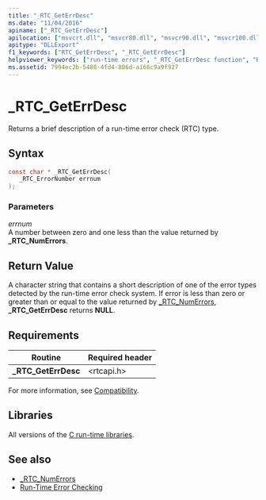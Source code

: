 ```yaml
---
title: "_RTC_GetErrDesc"
ms.date: "11/04/2016"
apiname: ["_RTC_GetErrDesc"]
apilocation: ["msvcrt.dll", "msvcr80.dll", "msvcr90.dll", "msvcr100.dll", "msvcr100_clr0400.dll", "msvcr110.dll", "msvcr110_clr0400.dll", "msvcr120.dll", "msvcr120_clr0400.dll", "ucrtbase.dll"]
apitype: "DLLExport"
f1_keywords: ["RTC_GetErrDesc", "_RTC_GetErrDesc"]
helpviewer_keywords: ["run-time errors", "_RTC_GetErrDesc function", "RTC_GetErrDesc function"]
ms.assetid: 7994ec2b-5488-4fd4-806d-a166c9a9f927
---
```

# _RTC_GetErrDesc

Returns a brief description of a run-time error check (RTC) type.

## Syntax

```C
const char * _RTC_GetErrDesc(
   _RTC_ErrorNumber errnum
);
```

### Parameters

*errnum*<br/>
A number between zero and one less than the value returned by **_RTC_NumErrors**.

## Return Value

A character string that contains a short description of one of the error types detected by the run-time error check system. If error is less than zero or greater than or equal to the value returned by [_RTC_NumErrors](rtc-numerrors.md), **_RTC_GetErrDesc** returns **NULL**.

## Requirements

|Routine|Required header|
|-------------|---------------------|
|**_RTC_GetErrDesc**|\<rtcapi.h>|

For more information, see [Compatibility](../../c-runtime-library/compatibility.md).

## Libraries

All versions of the [C run-time libraries](../../c-runtime-library/crt-library-features.md).

## See also

- [_RTC_NumErrors](rtc-numerrors.md)
- [Run-Time Error Checking](../../c-runtime-library/run-time-error-checking.md)
